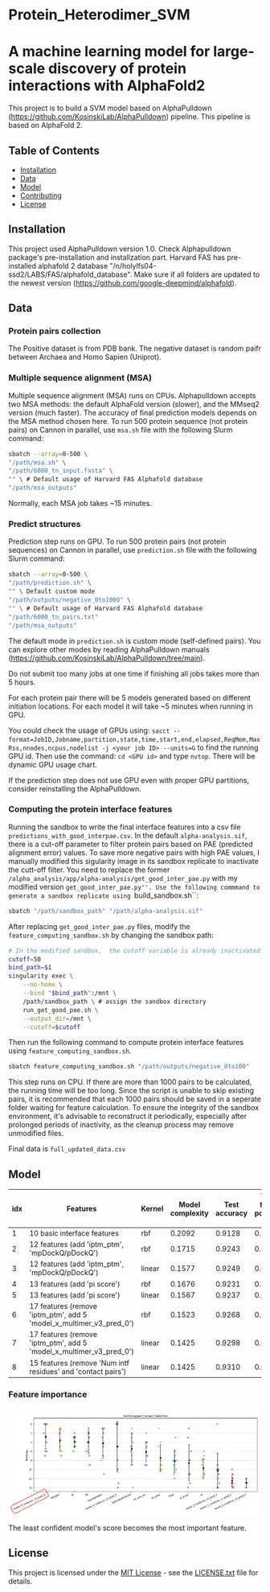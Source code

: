 # Protein_Heterodimer_SVM
# A machine learning model for large-scale discovery of protein interactions with AlphaFold2

This project is to build a SVM model based on AlphaPulldown (https://github.com/KosinskiLab/AlphaPulldown) pipeline. This pipeline is based on AlphaFold 2. 

## Table of Contents

- [Installation](#installation)
- [Data](#data)
- [Model](#model)
- [Contributing](#contributing)
- [License](#license)

## Installation

This project used AlphaPulldown version 1.0.
Check Alphapulldown package's pre-installation and installzation part. Harvard FAS has pre-installed alphafold 2 database "/n/holylfs04-ssd2/LABS/FAS/alphafold_database". Make sure if all folders are updated to the newest version (https://github.com/google-deepmind/alphafold). 

## Data

### Protein pairs collection

The Positive dataset is from PDB bank. The negative dataset is random paifr between Archaea and Homo Sapien (Uniprot). 

### Multiple sequence alignment (MSA)

Multiple sequence alignment (MSA) runs on CPUs. Alphapulldown accepts two MSA methods: the default AlphaFold version (slower), and the MMseq2 version (much faster). The accuracy of final prediction models depends on the MSA method chosen here. 
To run 500 protein sequence (not protein pairs) on Cannon in parallel, use ``msa.sh`` file with the following Slurm command:

```bash
sbatch --array=0-500 \
"/path/msa.sh" \
"/path/6000_tn_input.fasta" \
"" \ # Default usage of Harvard FAS Alphafold database
"/path/msa_outputs"
```

Normally, each MSA job takes ~15 minutes.

### Predict structures

Prediction step runs on GPU. To run 500 protein pairs (not protein sequences) on Cannon in parallel, use ``prediction.sh`` file with the following Slurm command:

```bash
sbatch --array=0-500 \
"/path/prediction.sh" \
"" \ Default custom mode
"/path/outputs/negative_0to1000" \
"" \ # Default usage of Harvard FAS Alphafold database
"/path/6000_tn_pairs.txt"
"/path/msa_outputs"
```
The default mode in ``prediction.sh`` is custom mode (self-defined pairs). You can explore other modes by reading AlphaPulldown manuals (https://github.com/KosinskiLab/AlphaPulldown/tree/main).

Do not submit too many jobs at one time if finishing all jobs takes more than 5 hours. 

For each protein pair there will be 5 models generated based on different initiation locations. For each model it will take ~5 minutes when running in GPU.

You could check the usage of GPUs using: 
``sacct --format=JobID,Jobname,partition,state,time,start,end,elapsed,ReqMem,MaxRss,nnodes,ncpus,nodelist -j <your job ID> --units=G``
to find the running GPU id. Then use the command: ``cd <GPU id>`` and type ``nvtop``. There will be dynamic GPU usage chart. 

If the prediction step does not use GPU even with proper GPU partitions, consider reinstalling the AlphaPulldown.

### Computing the protein interface features

Running the sandbox to write the final interface features into a csv file ``predictions_with_good_interpae.csv``. In the default ``alpha-analysis.sif``, there is a cut-off parameter to filter protein pairs based on PAE (predicted alignment error) values. To save more negative pairs with high PAE values, I manually modified this sigularity image in its sandbox replicate to inactivate the cutt-off filter. You need to replace the former ``/alpha_analysis/app/alpha-analysis/get_good_inter_pae.py`` with my modified version ``get_good_inter_pae.py''. Use the following commmand to generate a sandbox replicate using ``build_sandbox.sh``:

```bash
sbatch "/path/sandbox_path" "/path/alpha-analysis.sif"
```

After replacing ``get_good_inter_pae.py`` files, modify the ``feature_computing_sandbox.sh`` by changing the sandbox path:

```bash
# In the modified sandbox,  the cutoff variable is already inactivated. Therefore just give it an random integer.
cutoff=50
bind_path=$1
singularity exec \
    --no-home \
    --bind "$bind_path":/mnt \
    /path/sandbox_path \ # assign the sandbox directory
    run_get_good_pae.sh \
    --output_dir=/mnt \
    --cutoff=$cutoff
```

Then run the following command to compute protein interface features using ``feature_computing_sandbox.sh``.

```bash
sbatch feature_computing_sandbox.sh "/path/outputs/negative_0to100"
```

This step runs on CPU. If there are more than 1000 pairs to be calculated, the running time will be too long. Since the script is unable to skip existing pairs, it is recommended that each 1000 pairs should be saved in a seperate folder waiting for feature calculation. To ensure the integrity of the sandbox environment, it's advisable to reconstruct it periodically, especially after prolonged periods of inactivity, as the cleanup process may remove unmodified files.

Final data is ``full_updated_data.csv``

## Model

| idx | Features                                         | Kernel  | Model complexity | Test accuracy | Test false positive rate | # support vector | Bootstrap?      |
|-----|--------------------------------------------------|---------|------------------|---------------|--------------------------|------------------|-----------------|
| 1   | 10 basic interface features                      | rbf     | 0.2092           | 0.9128        | 0.0337                   | 1382             | No              |
| 2   | 12 features (add 'iptm_ptm', 'mpDockQ/pDockQ')   | rbf     | 0.1715           | 0.9243        | 0.0169                   | 1133             | No              |
| 3   | 12 features (add 'iptm_ptm', 'mpDockQ/pDockQ')   | linear  | 0.1577           | 0.9249        | 0.0233                   | 1042             | No              |
| 4   | 13 features (add 'pi score')                     | rbf     | 0.1676           | 0.9231        | 0.0169                   | 1107             | No              |
| 5   | 13 features (add 'pi score')                     | linear  | 0.1567           | 0.9237        | 0.0220                   | 1035             | Yes             |
| 6   | 17 features (remove 'iptm_ptm', add 5 'model_x_multimer_v3_pred_0') | rbf | 0.1523 | 0.9268 | 0.0143 | 1006 | No              |
| 7   | 17 features (remove 'iptm_ptm', add 5 'model_x_multimer_v3_pred_0') | linear | 0.1425 | 0.9298 | 0.0155 | 941  | Yes (best)      |
| 8   | 15 features (remove 'Num intf residues' and 'contact pairs') | linear | 0.1425 | 0.9310 | 0.0156 | 944  | Yes             |

### Feature importance

![Alt text](image_1.png "Optional title")

The least confident model's score becomes the most important feature. 

## License

This project is licensed under the [MIT License](LICENSE.txt) - see the [LICENSE.txt](LICENSE.txt) file for details.
